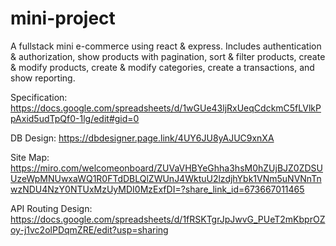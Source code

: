 # mini-project
A fullstack mini e-commerce using react &amp; express. Includes authentication &amp; authorization, show products with pagination, sort &amp; filter products, create &amp; modify products, create &amp; modify categories, create a transactions, and show reporting.

Specification:
https://docs.google.com/spreadsheets/d/1wGUe43ljRxUeqCdckmC5fLVlkPpAxid5udTpQf0-1lg/edit#gid=0

DB Design:
https://dbdesigner.page.link/4UY6JU8yAJUC9xnXA

Site Map:
https://miro.com/welcomeonboard/ZUVaVHBYeGhha3hsM0hZUjBJZ0ZDSUUzeWpMNUwxaWQ1R0FTdDBLQlZWUnJ4WktuU2lzdjhYbk1VNm5uNVNnTnwzNDU4NzY0NTUxMzUyMDI0MzExfDI=?share_link_id=673667011465

API Routing Design:
https://docs.google.com/spreadsheets/d/1fRSKTgrJpJwvG_PUeT2mKbprOZoy-j1vc2olPDqmZRE/edit?usp=sharing
